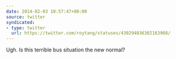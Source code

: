```yaml
---
date: 2014-02-03 10:57:47+00:00
source: twitter
syndicated:
- type: twitter
  url: https://twitter.com/roytang/statuses/430294036302163968/
---
```


Ugh. Is this terrible bus situation the new normal?